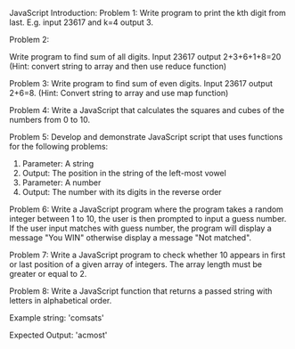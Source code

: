 JavaScript Introduction:
Problem 1:
Write program to print the kth digit from last. E.g. input 23617 and k=4 output 3. 

Problem 2:

Write program to find sum of all digits. Input 23617 output 2+3+6+1+8=20
(Hint: convert string to array and then use reduce function)

Problem 3:
Write program to find sum of even digits. Input 23617 output 2+6=8.
(Hint: Convert string to array and use map function)

Problem 4:
Write a JavaScript that calculates the squares and cubes of the numbers from 0 to 10.

Problem 5:
Develop and demonstrate JavaScript script that uses functions for the following problems: 
1.	Parameter: A string 
2.	Output: The position in the string of the left-most vowel 
3.	Parameter: A number  
4.	Output: The number with its digits in the reverse order
	
Problem 6:
Write a JavaScript program where the program takes a random integer between 1 to 10, the user is then prompted to input a guess number. If the user input matches with guess number, the program will display a message "You WIN" otherwise display a message "Not matched".

Problem 7:
Write a JavaScript program to check whether 10 appears in first or last position of a given array of integers. The array length must be greater or equal to 2.

Problem 8:
Write a JavaScript function that returns a passed string with letters in alphabetical order.

Example string: 'comsats'

Expected Output: 'acmost'
